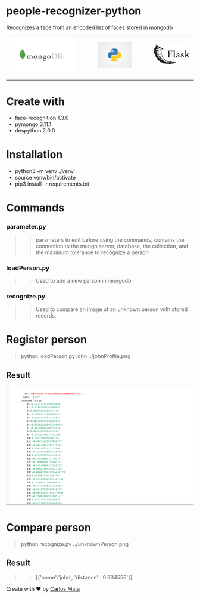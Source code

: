 # people-recognizer-python
Recognizes a face from an encoded list of faces stored in mongodb
<table>
<thead>
<tr>
<th>
<img  src="https://raw.githubusercontent.com/carlosmata96/people-recognizer-python/main/img/mongodb.png">
</th>
<th>
<img width="50%" src="https://raw.githubusercontent.com/carlosmata96/people-recognizer-python/main/img/pythonlogo.png"> 
</th>
<th>
<img  src="https://raw.githubusercontent.com/carlosmata96/people-recognizer-python/main/img/flask_logo.png"> 
</th>
</tr>
</thead>
</table>

---

# Create with
* face-recognition 1.3.0
* pymongo 3.11.1
* dnspython 2.0.0

# Installation
* python3 -m venv ./venv
* source venv/bin/activate
* pip3 install -r requirements.txt

# Commands

### parameter.py
>> parameters to edit before using the commands, contains the connection to the mongo server, database, the collection, and the maximum tolerance to recognize a person

### loadPerson.py
>> Used to add a new person in mongodb

### recognize.py
>> Used to compare an image of an unknown person with stored records.

# Register person

> python loadPerson.py john ../johnProfile.png

## Result

<img  src="https://raw.githubusercontent.com/carlosmata96/people-recognizer-python/main/img/johnRegister.png">

# Compare person

> python recognize.py ../unknownPerson.png

## Result

>> [{'name':'john', 'distance': '0.334556'}]

Create with ❤️ by [Carlos Mata](https://github.com/carlosmata96)
